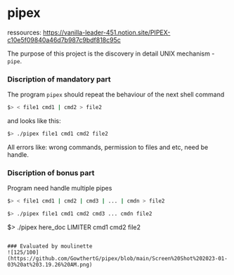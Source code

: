 # pipex

ressources:
  https://vanilla-leader-451.notion.site/PIPEX-c10e5f09840a46d7b987c9bdf818c95c

The purpose of this project is the discovery in detail UNIX mechanism - `pipe`.

### Discription of mandatory part
The program `pipex` should repeat the behaviour of the next shell command
```bash
$> < file1 cmd1 | cmd2 > file2
```
and looks like this:
```bash
$> ./pipex file1 cmd1 cmd2 file2
```
All errors like: wrong commands,  permission to files and etc, need be handle.
### Discription of bonus part
Program need handle multiple pipes
```bash
$> < file1 cmd1 | cmd2 | cmd3 | ... | cmdn > file2

$> ./pipex file1 cmd1 cmd2 cmd3 ... cmdn file2
```
$> ./pipex here_doc LIMITER cmd1 cmd2 file2
```

### Evaluated by moulinette
![125/100](https://github.com/GowthertG/pipex/blob/main/Screen%20Shot%202023-01-03%20at%203.19.26%20AM.png)
